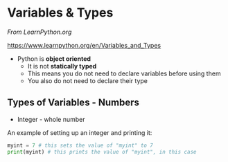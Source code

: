 # Variables & Types

*From LearnPython.org*

https://www.learnpython.org/en/Variables_and_Types

* Python is **object oriented**
  * It is not **statically typed**
  * This means you do not need to declare variables before using them
  * You also do not need to declare their type

## Types of Variables - Numbers

* Integer - whole number

An example of setting up an integer and printing it:

```python
myint = 7 # this sets the value of "myint" to 7
print(myint) # this prints the value of "myint", in this case
```



